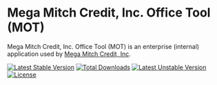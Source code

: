 Mega Mitch Credit, Inc. Office Tool (MOT)
==============

Mega Mitch Credit, Inc. Office Tool (MOT) is an enterprise (internal) application used by [Mega Mitch Credit, Inc](http://www.megamitch.com).

[![Latest Stable Version](https://poser.pugx.org/codingmatters/megamitch-mot/v/stable.svg)](https://packagist.org/packages/codingmatters/megamitch-mot) [![Total Downloads](https://poser.pugx.org/codingmatters/megamitch-mot/downloads.svg)](https://packagist.org/packages/codingmatters/megamitch-mot) [![Latest Unstable Version](https://poser.pugx.org/codingmatters/megamitch-mot/v/unstable.svg)](https://packagist.org/packages/codingmatters/megamitch-mot) [![License](https://poser.pugx.org/codingmatters/megamitch-mot/license.svg)](https://packagist.org/packages/codingmatters/megamitch-mot)

